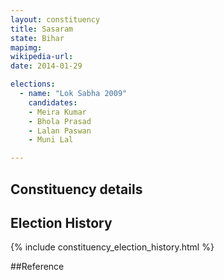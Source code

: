 ```yaml
---
layout: constituency
title: Sasaram
state: Bihar
mapimg: 
wikipedia-url: 
date: 2014-01-29

elections: 
  - name: "Lok Sabha 2009"
    candidates: 
    - Meira Kumar 
    - Bhola Prasad 
    - Lalan Paswan 
    - Muni Lal 

---
```

## Constituency details


## Election History
{% include constituency_election_history.html %}

##Reference
